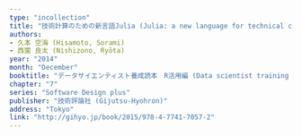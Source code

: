```yaml
---
type: "incollection"
title: "技術計算のための新言語Julia (Julia: a new language for technical computing)"
authors:
- 久本 空海 (Hisamoto, Sorami)
- 西薗 良太 (Nishizono, Ryōta)
year: "2014"
month: "December"
booktitle: "データサイエンティスト養成読本　R活用編 (Data scientist training reader: practical R edition)"
chapter: "7"
series: "Software Design plus"
publisher: "技術評論社 (Gijutsu-Hyohron)"
address: "Tokyo"
link: "http://gihyo.jp/book/2015/978-4-7741-7057-2"
---
```

